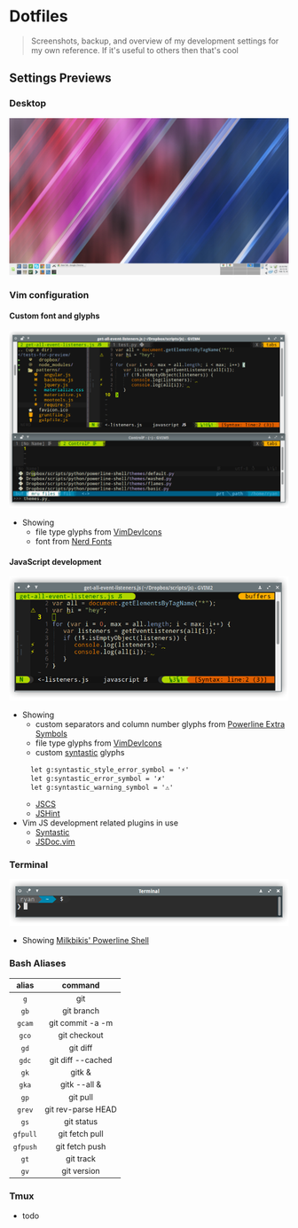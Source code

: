 # Dotfiles

> Screenshots, backup, and overview of my development settings for my own reference. If it's useful to others then that's cool


## Settings Previews


### Desktop

![img](previews/desktop-1.png)

### Vim configuration

#### Custom font and glyphs

![img](previews/custom-glyphs.png)

* Showing
  * file type glyphs from [VimDevIcons][vim-devicons]
  * font from [Nerd Fonts][nerd-fonts]

#### JavaScript development

![img](previews/vim-js-development-1.png)

* Showing
  * custom separators and column number glyphs from [Powerline Extra Symbols][powerline-extra-symbols]
  * file type glyphs from [VimDevIcons][vim-devicons]
  * custom [syntastic][syntastic] glyphs
  ```vim
    let g:syntastic_style_error_symbol = '⚡'
    let g:syntastic_error_symbol = '✗'
    let g:syntastic_warning_symbol = '⚠'
  ```
  * [JSCS][jscs]
  * [JSHint][jshint]
* Vim JS development related plugins in use
  * [Syntastic][syntastic]
  * [JSDoc.vim][vim-jsdoc]

### Terminal

![img](previews/bash-terminal-1.png)

* Showing [Milkbikis' Powerline Shell][powerline-shell]

### Bash Aliases

|    alias     | command                        |
|:------------:|:------------------------------:|
| `g`          | git                            |
| `gb`         | git branch                     |
| `gcam`       | git commit -a -m               |
| `gco`        | git checkout                   |
| `gd`         | git diff                       |
| `gdc`        | git diff --cached              |
| `gk`         | gitk &                         |
| `gka`        | gitk --all &                   |
| `gp`         | git pull                       |
| `grev`       | git rev-parse HEAD | cut -c -7 |
| `gs`         | git status                     |
| `gfpull`     | git fetch pull                 |
| `gfpush`     | git fetch push                 |
| `gt`         | git track                      |
| `gv`         | git version                    |

### Tmux

* todo

[vim-devicons]:https://github.com/ryanoasis/vim-devicons
[powerline-extra-symbols]:https://github.com/ryanoasis/powerline-extra-symbols
[syntastic]:https://github.com/scrooloose/syntastic
[jscs]:https://github.com/jscs-dev/node-jscs
[jshint]:https://github.com/jshint/jshint
[vim-jsdoc]:https://github.com/heavenshell/vim-jsdoc
[powerline-shell]:https://github.com/milkbikis/powerline-shell
[nerd-fonts]:https://github.com/ryanoasis/nerd-fonts
